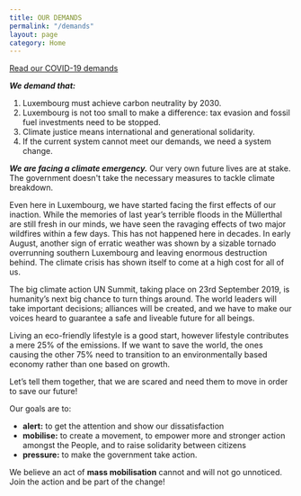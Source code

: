 ```yaml
---
title: OUR DEMANDS
permalink: "/demands"
layout: page
category: Home
---
```


<a class="link2" href="{{site.baseurl}}demands-covid">Read our COVID-19 demands</a>

***We demand that:***

1. Luxembourg must achieve carbon neutrality by 2030.
2. Luxembourg is not too small to make a difference: tax evasion and fossil fuel investments need to be stopped.
3. Climate justice means international and generational solidarity.
4. If the current system cannot meet our demands, we need a system change.

***We are facing a climate emergency.*** Our very own future lives are at stake. The government doesn't take the necessary measures to tackle climate breakdown.

Even here in Luxembourg, we have started facing the first effects of our inaction. While the memories of last year’s terrible floods in the Müllerthal are still fresh in our minds, we have seen the ravaging effects of two major wildfires within a few days. This has not happened here in decades. In early August, another sign of erratic weather was shown by a sizable tornado overrunning southern Luxembourg and leaving enormous destruction behind. The climate crisis has shown itself to come at a high cost for all of us.

The big climate action UN Summit, taking place on 23rd September 2019, is humanity’s next big chance to turn things around. The world leaders will take important decisions; alliances will be created, and we have to make our voices heard to guarantee a safe and liveable future for all beings.

Living an eco-friendly lifestyle is a good start, however lifestyle contributes a mere 25% of the emissions. If we want to save the world, the ones causing the other 75% need to transition to an environmentally based economy rather than one based on growth.

Let’s tell them together, that we are scared and need them to move in order to save our future!

Our goals are to:
 - **alert:** to get the attention and show our dissatisfaction
 - **mobilise:** to create a movement, to empower more and stronger action amongst the People, and to raise solidarity between citizens
 - **pressure:** to make the government take action.
 
We believe an act of **mass mobilisation** cannot and will not go unnoticed. Join the action and be part of the change!